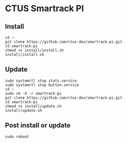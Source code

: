 # CTUS Smartrack PI

## Install

```
cd ~
git clone https://github.com/ctus-dev/smartrack-pi.git
cd smartrack-pi
chmod +x install/install.sh
install/install.sh
```

## Update

```
sudo systemctl stop stats.service
sudo systemctl stop button.service
cd ~
sudo rm -d -r smartrack-pi
git clone https://github.com/ctus-dev/smartrack-pi.git
cd smartrack-pi
chmod +x install/update.sh
install/update.sh
```

## Post install or update

```
sudo reboot
```
